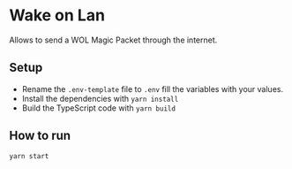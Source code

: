 # Wake on Lan

Allows to send a WOL Magic Packet through the internet.

## Setup

-   Rename the `.env-template` file to `.env` fill the variables with your values.
-   Install the dependencies with `yarn install`
-   Build the TypeScript code with `yarn build`

## How to run

```bash
yarn start
```
